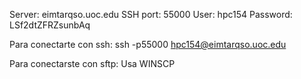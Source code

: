 Server: eimtarqso.uoc.edu
SSH port: 55000
User: hpc154
Password: LSf2dtZFRZsunbAq

Para conectarte con ssh:
ssh -p55000 hpc154@eimtarqso.uoc.edu

Para conectarste con sftp:
Usa WINSCP



